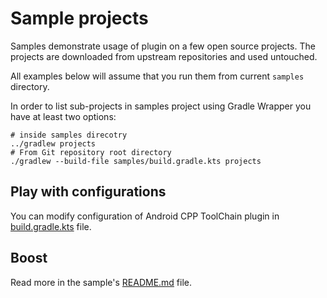 # Sample projects

Samples demonstrate usage of plugin on a few open source projects.
The projects are downloaded from upstream repositories and used untouched.

All examples below will assume that you run them from current `samples` directory. 

In order to list sub-projects in samples project using Gradle Wrapper you have at least two options:

```shell script
# inside samples direcotry
../gradlew projects
# From Git repository root directory
./gradlew --build-file samples/build.gradle.kts projects
```

## Play with configurations

You can modify configuration of Android CPP ToolChain plugin in [build.gradle.kts](build.gradle.kts) file.

## Boost

Read more in the sample's [README.md](boost/README.md) file.